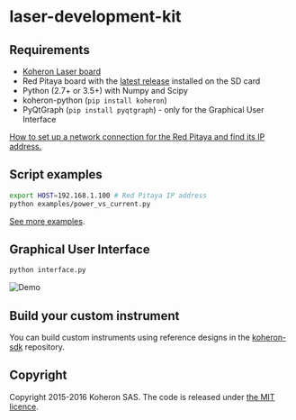 # laser-development-kit

## Requirements

* [Koheron Laser board](https://www.koheron.com/laser-development-kit)
* Red Pitaya board with the [latest release](https://github.com/Koheron/koheron-sdk/releases/) installed on the SD card
* Python (2.7+ or 3.5+) with Numpy and Scipy
* koheron-python (`pip install koheron`)
* PyQtGraph (`pip install pyqtgraph`) - only for the Graphical User Interface

[How to set up a network connection for the Red Pitaya and find its IP address.](https://www.koheron.com/support/redpitaya-ip-address)

## Script examples

```sh
export HOST=192.168.1.100 # Red Pitaya IP address
python examples/power_vs_current.py
```

[See more examples](https://github.com/Koheron/laser-development-kit/tree/master/examples).

## Graphical User Interface

```sh
python interface.py
```

![Demo](https://cloud.githubusercontent.com/assets/1735094/9765362/317e8212-5714-11e5-8480-ab3e311260c9.gif)

## Build your custom instrument

You can build custom instruments using reference designs in the [koheron-sdk](https://github.com/Koheron/koheron-sdk) repository.

## Copyright

Copyright 2015-2016 Koheron SAS. The code is released under [the MIT licence](https://github.com/Koheron/laser-development-kit/blob/master/LICENSE).
